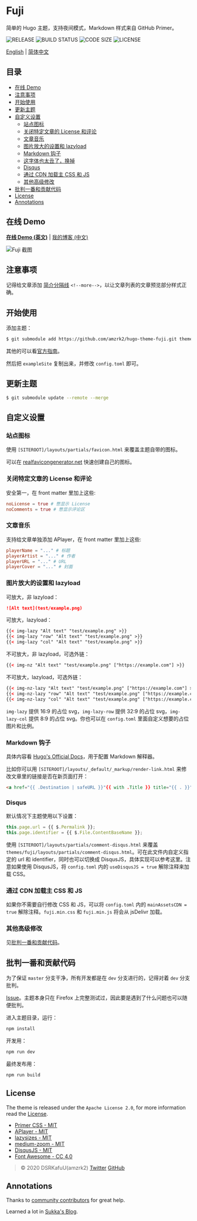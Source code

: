 # Fuji

简单的 Hugo 主题，支持夜间模式，Markdown 样式来自 GitHub Primer。

![RELEASE](https://img.shields.io/github/v/release/amzrk2/hugo-theme-fuji?style=flat-square) ![BUILD STATUS](https://img.shields.io/github/workflow/status/amzrk2/hugo-theme-fuji/Build%20Test?style=flat-square) ![CODE SIZE](https://img.shields.io/github/languages/code-size/amzrk2/hugo-theme-fuji?style=flat-square) ![LICENSE](https://img.shields.io/github/license/amzrk2/hugo-theme-fuji?style=flat-square)

[English](https://github.com/amzrk2/hugo-theme-fuji#readme) | [简体中文](https://github.com/amzrk2/hugo-theme-fuji/blob/master/README_CN.md)

## 目录

- [在线 Demo](#在线-demo)
- [注意事项](#注意事项)
- [开始使用](#开始使用)
- [更新主题](#更新主题)
- [自定义设置](#自定义设置)
  - [站点图标](#站点图标)
  - [关闭特定文章的 License 和评论](#关闭特定文章的-license-和评论)
  - [文章音乐](#文章音乐)
  - [图片放大的设置和 lazyload](#图片放大的设置和-lazyload)
  - [Markdown 钩子](#markdown-钩子)
  - [这字体也太丑了，换掉](#这字体也太丑了换掉)
  - [Disqus](#disqus)
  - [通过 CDN 加载主 CSS 和 JS](#通过-cdn-加载主-css-和-js)
  - [其他高级修改](#其他高级修改)
- [批判一番和贡献代码](#批判一番和贡献代码)
- [License](#license)
- [Annotations](#annotations)

## 在线 Demo

[**在线 Demo (英文)**](https://themes.gohugo.io/theme/hugo-theme-fuji/) | [我的博客 (中文)](https://blog.amzrk2.cc/)

![Fuji 截图](https://raw.githubusercontent.com/amzrk2/hugo-theme-fuji/master/images/screenshot.png)

## 注意事项

记得给文章添加 [简介分隔线](https://gohugo.io/content-management/summaries/#manual-summary-splitting) `<!--more-->`，以让文章列表的文章预览部分样式正确。

## 开始使用

添加主题：

```bash
$ git submodule add https://github.com/amzrk2/hugo-theme-fuji.git themes/fuji
```

其他的可以看[官方指南](https://gohugo.io/overview/installing/)。

然后把 `exampleSite` 复制出来，并修改 `config.toml` 即可。

## 更新主题

```bash
$ git submodule update --remote --merge
```

## 自定义设置

### 站点图标

使用 `[SITEROOT]/layouts/partials/favicon.html` 来覆盖主题自带的图标。

可以在 [realfavicongenerator.net](https://realfavicongenerator.net/) 快速创建自己的图标。

### 关闭特定文章的 License 和评论

安全第一，在 front matter 里加上这些:

```toml
noLicense = true # 憋显示 License
noComments = true # 憋显示评论区
```

### 文章音乐

支持给文章单独添加 APlayer，在 front matter 里加上这些:

```toml
playerName = "..." # 标题
playerArtist = "..." # 作者
playerURL = "..." # URL
playerCover = "..." # 封面
```

### 图片放大的设置和 lazyload

可放大，非 lazyload：

```markdown
![Alt text](test/example.png)
```

可放大，lazyload：

```html
{{< img-lazy "Alt text" "test/example.png" >}}
{{< img-lazy "row" "Alt text" "test/example.png" >}}
{{< img-lazy "col" "Alt text" "test/example.png" >}}
```

不可放大，非 lazyload，可选外链：

```html
{{< img-nz "Alt text" "test/example.png" ["https://example.com"] >}}
```

不可放大，lazyload，可选外链：

```html
{{< img-nz-lazy "Alt text" "test/example.png" ["https://example.com"] >}}
{{< img-nz-lazy "row" "Alt text" "test/example.png" ["https://example.com"] >}}
{{< img-nz-lazy "col" "Alt text" "test/example.png" ["https://example.com"] >}}
```

`img-lazy` 提供 16:9 的占位 svg，`img-lazy-row` 提供 32:9 的占位 svg，`img-lazy-col` 提供 8:9 的占位 svg。你也可以在 `config.toml` 里面自定义想要的占位图片和比例。

### Markdown 钩子

具体内容看 [Hugo's Official Docs](https://gohugo.io/getting-started/configuration-markup#markdown-render-hooks)，用于配置 Markdown 解释器。

比如你可以用 `[SITEROOT]/layouts/_default/_markup/render-link.html` 来修改文章里的链接是否在新页面打开：

```html
<a href="{{ .Destination | safeURL }}"{{ with .Title }} title="{{ . }}"{{ end }}{{ if strings.HasPrefix .Destination "http" }} target="_blank"{{ end }}>{{ .Text | safeHTML }}</a>
```

### Disqus

默认情况下主题使用以下设置：

```js
this.page.url = {{ $.Permalink }};
this.page.identifier = {{ $.File.ContentBaseName }};
```

使用 `[SITEROOT]/layouts/partials/comment-disqus.html` 来覆盖 `themes/fuji/layouts/partials/comment-disqus.html`。可在此文件内自定义指定的 url 和 identifier，同时也可以切换成 DisqusJS，具体实现可以参考这里。注意如果使用 DisqusJS，将 `config.toml` 内的 `useDisqusJS = true` 解除注释来加载 CSS。

### 通过 CDN 加载主 CSS 和 JS

如果你不需要自行修改 CSS 和 JS，可以将 `config.toml` 内的 `mainAssetsCDN = true` 解除注释。`fuji.min.css` 和 `fuji.min.js` 将会从 jsDelivr 加载。

### 其他高级修改

见[批判一番和贡献代码](#批判一番和贡献代码)。

## 批判一番和贡献代码

为了保证 `master` 分支干净，所有开发都是在 `dev` 分支进行的，记得对着 `dev` 分支批判。

[Issue](https://github.com/amzrk2/hugo-theme-fuji/issues)。主题本身只在 Firefox 上完整测试过，因此要是遇到了什么问题也可以随便批判。

进入主题目录，运行：

```bash
npm install
```

开发用：

```bash
npm run dev
```

最终发布用：

```bash
npm run build
```

## License

The theme is released under the ```Apache License 2.0```, for more information read the [License](https://github.com/amzrk2/hugo-theme-fuji/blob/master/LICENSE).

- [Primer CSS - MIT](https://github.com/primer/css/blob/master/LICENSE)
- [APlayer - MIT](https://github.com/MoePlayer/APlayer/blob/master/LICENSE)
- [lazysizes - MIT](https://github.com/aFarkas/lazysizes/blob/gh-pages/LICENSE)
- [medium-zoom - MIT](https://github.com/francoischalifour/medium-zoom/blob/master/LICENSE)
- [DisqusJS - MIT](https://github.com/SukkaW/DisqusJS/blob/master/LICENSE)
- [Font Awesome - CC 4.0](https://fontawesome.com/license)

> © 2020 DSRKafuU(amzrk2) [Twitter](https://twitter.com/amzrk2) [GitHub]()

## Annotations

Thanks to [community contributors](https://github.com/amzrk2/hugo-theme-fuji/graphs/contributors) for great help.

Learned a lot in [Sukka's Blog](https://blog.skk.moe/).
